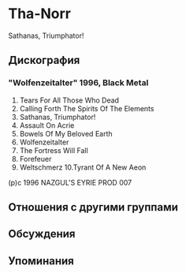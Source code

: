 # Tha-Norr

Sathanas, Triumphator!

## Дискография

### "Wolfenzeitalter" 1996, Black Metal

1.  Tears For All Those Who Dead 
2.  Calling Forth The Spirits Of The Elements 
3.  Sathanas, Triumphator!
4.  Assault On Acrie 
5.  Bowels Of My Beloved Earth 
6.  Wolfenzeitalter 
7.  The Fortress Will Fall
8.  Forefeuer 
9.  Weltschmerz
10.Tyrant Of A New Aeon

(p)c 1996 NAZGUL'S EYRIE PROD 007


## Отношения с другими группами


## Обсуждения


## Упоминания

